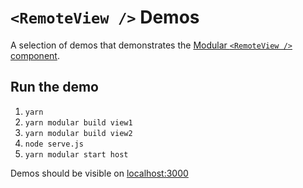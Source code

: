 # `<RemoteView />` Demos

A selection of demos that demonstrates the
[Modular `<RemoteView />` component](https://modular.js.org/components/remote-view/).

## Run the demo

1. `yarn`
2. `yarn modular build view1`
3. `yarn modular build view2`
4. `node serve.js`
5. `yarn modular start host`

Demos should be visible on [localhost:3000](http://localhost:3000)

